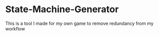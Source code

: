 # State-Machine-Generator
This is a tool I made for my own game to remove redundancy from my workflow

